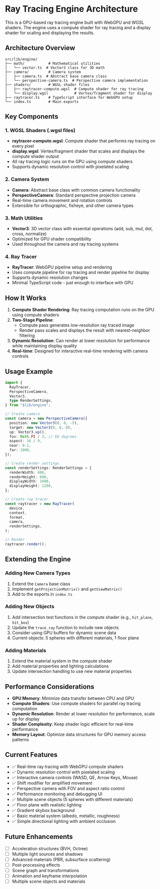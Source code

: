 # Ray Tracing Engine Architecture

This is a GPU-based ray tracing engine built with WebGPU and WGSL shaders. The engine uses a compute shader for ray tracing and a display shader for scaling and displaying the results.

## Architecture Overview

```
src/lib/engine/
├── math/           # Mathematical utilities
│   └── vector.ts  # Vector3 class for 3D math
├── camera/         # Camera system
│   ├── camera.ts  # Abstract base camera class
│   └── perspective-camera.ts  # Perspective camera implementation
├── shaders/        # WGSL shader files
│   ├── raytracer-compute.wgsl  # Compute shader for ray tracing
│   └── display.wgsl            # Vertex/fragment shader for display
├── raytracer.ts    # TypeScript interface for WebGPU setup
└── index.ts        # Main exports
```

## Key Components

### 1. WGSL Shaders (.wgsl files)

- **raytracer-compute.wgsl**: Compute shader that performs ray tracing on every pixel
- **display.wgsl**: Vertex/fragment shader that scales and displays the compute shader output
- All ray tracing logic runs on the GPU using compute shaders
- Supports dynamic resolution control with pixelated scaling

### 2. Camera System

- **Camera**: Abstract base class with common camera functionality
- **PerspectiveCamera**: Standard perspective projection camera
- Real-time camera movement and rotation controls
- Extensible for orthographic, fisheye, and other camera types

### 3. Math Utilities

- **Vector3**: 3D vector class with essential operations (add, sub, mul, dot, cross, normalize)
- Optimized for GPU shader compatibility
- Used throughout the camera and ray tracing systems

### 4. Ray Tracer

- **RayTracer**: WebGPU pipeline setup and rendering
- Uses compute pipeline for ray tracing and render pipeline for display
- Supports dynamic resolution changes
- Minimal TypeScript code - just enough to interface with GPU

## How It Works

1. **Compute Shader Rendering**: Ray tracing computation runs on the GPU using compute shaders
2. **Two-Stage Pipeline**:
   - Compute pass generates low-resolution ray traced image
   - Render pass scales and displays the result with nearest-neighbor filtering
3. **Dynamic Resolution**: Can render at lower resolution for performance while maintaining display quality
4. **Real-time**: Designed for interactive real-time rendering with camera controls

## Usage Example

```typescript
import {
  RayTracer,
  PerspectiveCamera,
  Vector3,
  type RenderSettings,
} from "$lib/engine";

// Create camera
const camera = new PerspectiveCamera({
  position: new Vector3(0, 0, -5),
  target: new Vector3(0, 0, 0),
  up: Vector3.up(),
  fov: Math.PI / 3, // 60 degrees
  aspect: 16 / 9,
  near: 0.1,
  far: 1000,
});

// Create render settings
const renderSettings: RenderSettings = {
  renderWidth: 800,
  renderHeight: 600,
  displayWidth: 1600,
  displayHeight: 1200,
};

// Create ray tracer
const raytracer = new RayTracer(
  device,
  context,
  format,
  camera,
  renderSettings,
);

// Render
raytracer.render();
```

## Extending the Engine

### Adding New Camera Types

1. Extend the `Camera` base class
2. Implement `getProjectionMatrix()` and `getViewMatrix()`
3. Add to the exports in `index.ts`

### Adding New Objects

1. Add intersection test functions in the compute shader (e.g., `hit_plane`, `hit_box`)
2. Update the `trace_ray` function to include new objects
3. Consider using GPU buffers for dynamic scene data
4. Current objects: 5 spheres with different materials, 1 floor plane

### Adding Materials

1. Extend the material system in the compute shader
2. Add material properties and lighting calculations
3. Update intersection handling to use new material properties

## Performance Considerations

- **GPU Memory**: Minimize data transfer between CPU and GPU
- **Compute Shaders**: Use compute shaders for parallel ray tracing computation
- **Dynamic Resolution**: Render at lower resolution for performance, scale up for display
- **Shader Complexity**: Keep shader logic efficient for real-time performance
- **Memory Layout**: Optimize data structures for GPU memory access patterns

## Current Features

- ✅ Real-time ray tracing with WebGPU compute shaders
- ✅ Dynamic resolution control with pixelated scaling
- ✅ Interactive camera controls (WASD, QE, Arrow Keys, Mouse)
- ✅ Shift modifier for amplified movement
- ✅ Perspective camera with FOV and aspect ratio control
- ✅ Performance monitoring and debugging UI
- ✅ Multiple scene objects (5 spheres with different materials)
- ✅ Floor plane with realistic lighting
- ✅ Gradient skybox background
- ✅ Basic material system (albedo, metallic, roughness)
- ✅ Simple directional lighting with ambient occlusion

## Future Enhancements

- [ ] Acceleration structures (BVH, Octree)
- [ ] Multiple light sources and shadows
- [ ] Advanced materials (PBR, subsurface scattering)
- [ ] Post-processing effects
- [ ] Scene graph and transformations
- [ ] Animation and keyframe interpolation
- [ ] Multiple scene objects and materials
